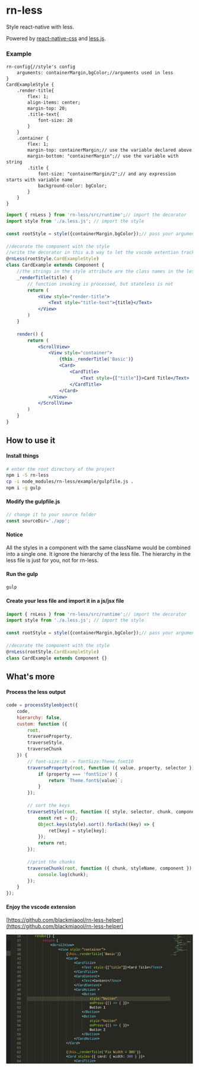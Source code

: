 # rn-less

Style react-native with less.

Powered by [react-native-css](https://github.com/sabeurthabti/react-native-css) and [less.js](http://lesscss.org/).

### Example

``` less
rn-config{//style's config
    arguments: containerMargin,bgColor;//arguments used in less
}
CardExampleStyle {
    .render-title{
        flex: 1;
        align-items: center;
        margin-top: 20;
        .title-text{
            font-size: 20
        }
    }
    .container {
        flex: 1;
        margin-top: containerMargin;// use the variable declared above
        margin-bottom: "containerMargin";// use the variable with string
        .title {
            font-size: "containerMargin/2";// and any expression starts with variable name
            background-color: bgColor;
        }
    }
}
```

```jsx
import { rnLess } from 'rn-less/src/runtime';// import the decorator
import style from './a.less.js'; // import the style

const rootStyle = style({containerMargin,bgColor});// pass your arguments and get the style object

//decorate the component with the style
//write the decorator in this a.b way to let the vscode extention track the style
@rnLess(rootStyle.CardExampleStyle)
class CardExample extends Component {
    //the strings in the style attribute are the class names in the less file
    _renderTitle(title) {
        // function invoking is processed, but stateless is not
        return (
            <View style="render-title">
                <Text style="title-text">{title}</Text>
            </View>
        )
    }

    render() {
        return (
            <ScrollView>
                <View style="container">                    
                    {this._renderTitle('Basic')}
                    <Card>
                        <CardTitle>
                            <Text style={["title"]}>Card Title</Text>
                        </CardTitle>
                    </Card>
                </View>
            </ScrollView>
        )
    }
}
```

## How to use it

#### Install things
```bash
# enter the root directory of the project
npm i -S rn-less
cp -i node_modules/rn-less/example/gulpfile.js .
npm i -g gulp

```
#### Modify the gulpfile.js
```javascript
// change it to your source folder
const sourceDir='./app';
```
#### Notice

All the styles in a component with the same className would be combined into a single one. It ignore the hierarchy of the less file. The hierarchy in the less file is just for you, not for rn-less.


#### Run the gulp
```bash
gulp
```
#### Create your less file and import it in a js/jsx file

```javascript
import { rnLess } from 'rn-less/src/runtime';// import the decorator
import style from './a.less.js'; // import the style

const rootStyle = style({containerMargin,bgColor});// pass your arguments and get the style object

//decorate the component with the style
@rnLess(rootStyle.CardExampleStyle)
class CardExample extends Component {}
```

## What's more

#### Process the less output

```javascript
code = processStyleobject({
    code,
    hierarchy: false,
    custom: function ({
        root,
        traverseProperty,
        traverseStyle,
        traverseChunk
    }) {
        // font-size:10 -> fontSize:Theme.font10
        traverseProperty(root, function ({ value, property, selector }) {
            if (property === 'fontSize') {
                return `Theme.font${value}`;
            }
        });

        // sort the keys 
        traverseStyle(root, function ({ style, selector, chunk, component }) {
            const ret = {};
            Object.keys(style).sort().forEach((key) => {
                ret[key] = style[key];
            });
            return ret;
        });

        //print the chunks
        traverseChunk(root, function ({ chunk, styleName, component }) {
            console.log(chunk);
        });
    }
});
```

#### Enjoy the vscode extension

[https://github.com/blackmiaool/rn-less-helper](https://github.com/blackmiaool/rn-less-helper)
<p align="center">      
    <img width="600" src="https://github.com/blackmiaool/rn-less-helper/blob/master/function.gif">  
</p>
